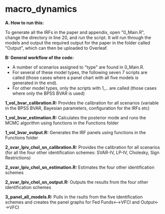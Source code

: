 # macro_dynamics

**A. How to run this:**

To generate all the IRFs in the paper and appendix, open "0_Main.R", change the directory in line 20, and run the script. It will run through the models and output the required output for the paper in the folder called "Output", which can then be uploaded to Overleaf.



**B: General workflow of the code:**

* A number of scenarios assigned to "type" are found in 0_Main.R. 
* For several of these model types, the following seven 7 scripts are called (those cases where a panel chart with all five models is generated in the end). 
* For other model types, only the scripts with 1_.. are called (those cases where only the BPSS BVAR is used)


**1_vol_bvar_calibration.R:** Provides the calibration for all scenarios (variable in the BPSS BVAR, Bayesian parameters, configuration for the IRFs etc)

**1_vol_bvar_estimation.R:** Calculates the posterior mode and runs the MCMC algorithm using functions in the Functions folder

**1_vol_bvar_output.R:** Generates the IRF panels using functions in the Functions folder


**2_svar_lpiv_chol_sn_calibration.R:** Provides the calibration for all scenarios (for all the four other identification schemes: SVAR-IV, LP-IV, Cholesky, Sign Restrictions)

**2_svar_lpiv_chol_sn_estimation.R:** Estimates the four other identification schemes

**2_svar_lpiv_chol_sn_output.R:** Outputs the results from the four other identification schemes


**3_panel_all_models.R:** Pulls in the rsults from the five identification schemes and creates the panel graphs for Fed Funds<-->VFCI and Output<-->VFCI

